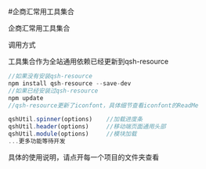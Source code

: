 #企商汇常用工具集合

企商汇常用工具集合

调用方式

工具集合作为全站通用依赖已经更新到qsh-resource
```js
//如果没有安装qsh-resource
npm install qsh-resource --save-dev
//如果已经安装过qsh-resource
npm update
//qsh-resource更新了iconfont，具体细节查看iconfont的ReadMe
```


```js
qshUtil.spinner(options)    //加载进度条
qshUtil.header(options)     //移动端页面通用头部
qshUtil.module(options)     //模块加载
...更多功能等待开发
```

具体的使用说明，请点开每一个项目的文件夹查看